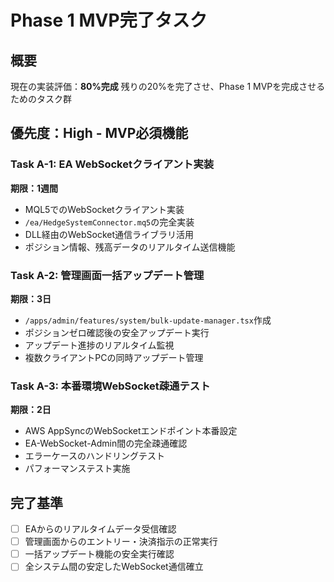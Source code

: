 # Phase 1 MVP完了タスク

## 概要
現在の実装評価：**80%完成**
残りの20%を完了させ、Phase 1 MVPを完成させるためのタスク群

## 優先度：High - MVP必須機能

### Task A-1: EA WebSocketクライアント実装
**期限：1週間**
- MQL5でのWebSocketクライアント実装
- `/ea/HedgeSystemConnector.mq5`の完全実装
- DLL経由のWebSocket通信ライブラリ活用
- ポジション情報、残高データのリアルタイム送信機能

### Task A-2: 管理画面一括アップデート管理
**期限：3日**
- `/apps/admin/features/system/bulk-update-manager.tsx`作成
- ポジションゼロ確認後の安全アップデート実行
- アップデート進捗のリアルタイム監視
- 複数クライアントPCの同時アップデート管理

### Task A-3: 本番環境WebSocket疎通テスト
**期限：2日**
- AWS AppSyncのWebSocketエンドポイント本番設定
- EA-WebSocket-Admin間の完全疎通確認
- エラーケースのハンドリングテスト
- パフォーマンステスト実施

## 完了基準
- [ ] EAからのリアルタイムデータ受信確認
- [ ] 管理画面からのエントリー・決済指示の正常実行
- [ ] 一括アップデート機能の安全実行確認
- [ ] 全システム間の安定したWebSocket通信確立